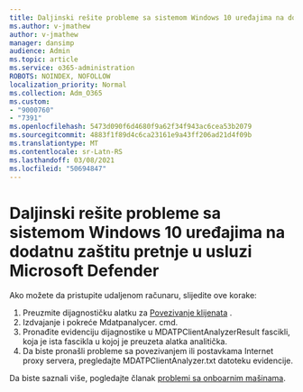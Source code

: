 ```yaml
---
title: Daljinski rešite probleme sa sistemom Windows 10 uređajima na dodatnu zaštitu pretnje u usluzi Microsoft Defender
ms.author: v-jmathew
author: v-jmathew
manager: dansimp
audience: Admin
ms.topic: article
ms.service: o365-administration
ROBOTS: NOINDEX, NOFOLLOW
localization_priority: Normal
ms.collection: Adm_O365
ms.custom:
- "9000760"
- "7391"
ms.openlocfilehash: 5473d090f6d4680f9a62f34f943ac6cea53b2079
ms.sourcegitcommit: 4883f1f89d4c6ca23161e9a43ff206ad21d4f09b
ms.translationtype: MT
ms.contentlocale: sr-Latn-RS
ms.lasthandoff: 03/08/2021
ms.locfileid: "50694847"
---
```

# <a name="remotely-fix-problems-with-onboarding-windows-10-devices-to-microsoft-defender-advanced-threat-protection"></a>Daljinski rešite probleme sa sistemom Windows 10 uređajima na dodatnu zaštitu pretnje u usluzi Microsoft Defender

Ako možete da pristupite udaljenom računaru, slijedite ove korake:

1. Preuzmite dijagnostičku alatku za [Povezivanje klijenata](https://go.microsoft.com/fwlink/?linkid=2143466) .
2. Izdvajanje i pokreće Mdatpanalycer. cmd.
3. Pronađite evidenciju dijagnostike u MDATPClientAnalyzerResult fascikli, koja je ista fascikla u kojoj je preuzeta alatka analitička.
4. Da biste pronašli probleme sa povezivanjem ili postavkama Internet proxy servera, pregledajte MDATPClientAnalyzer.txt datoteku evidencije.

Da biste saznali više, pogledajte članak [problemi sa onboarnim mašinama](https://go.microsoft.com/fwlink/?linkid=2143634).

